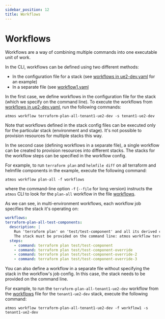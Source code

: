 ```yaml
---
sidebar_position: 12
title: Workflows
---
```


# Workflows


Workflows are a way of combining multiple commands into one executable unit of work.

In the CLI, workflows can be defined using two different methods:

- In the configuration file for a stack (see [workflows in ue2-dev.yaml](example/stacks/ue2-dev.yaml) for an example)
- In a separate file (see [workflow1.yaml](example/stacks/workflows/workflow1.yaml)

In the first case, we define workflows in the configuration file for the stack (which we specify on the command line).
To execute the workflows from [workflows in ue2-dev.yaml](example/stacks/ue2-dev.yaml), run the following commands:

```console
atmos workflow terraform-plan-all-tenant1-ue2-dev -s tenant1-ue2-dev
```

Note that workflows defined in the stack config files can be executed only for the particular stack (environment and stage).
It's not possible to provision resources for multiple stacks this way.

In the second case (defining workflows in a separate file), a single workflow can be created to provision resources into different stacks.
The stacks for the workflow steps can be specified in the workflow config.

For example, to run `terraform plan` and `helmfile diff` on all terraform and helmfile components in the example, execute the following command:

```console
atmos workflow plan-all -f workflows
```

where the command-line option `-f` (`--file` for long version) instructs the `atmos` CLI to look for the `plan-all` workflow in the file [workflows](example/stacks/workflows.yaml).

As we can see, in multi-environment workflows, each workflow job specifies the stack it's operating on:

```yaml
workflows:
terraform-plan-all-test-components:
  description: |
    Run 'terraform plan' on 'test/test-component' and all its derived components.
    The stack must be provided on the command line: atmos workflow terraform-plan-all-test-components -f workflow1 -s <stack>
  steps:
    - command: terraform plan test/test-component
    - command: terraform plan test/test-component-override
    - command: terraform plan test/test-component-override-2
    - command: terraform plan test/test-component-override-3
```

You can also define a workflow in a separate file without specifying the stack in the workflow's job config.
In this case, the stack needs to be provided on the command line.

For example, to run the `terraform-plan-all-tenant1-ue2-dev` workflow from the [workflows](example/stacks/workflows/workflow1.yaml) file for the `tenant1-ue2-dev` stack,
execute the following command:

```console
atmos workflow terraform-plan-all-tenant1-ue2-dev -f workflow1 -s tenant1-ue2-dev
```
